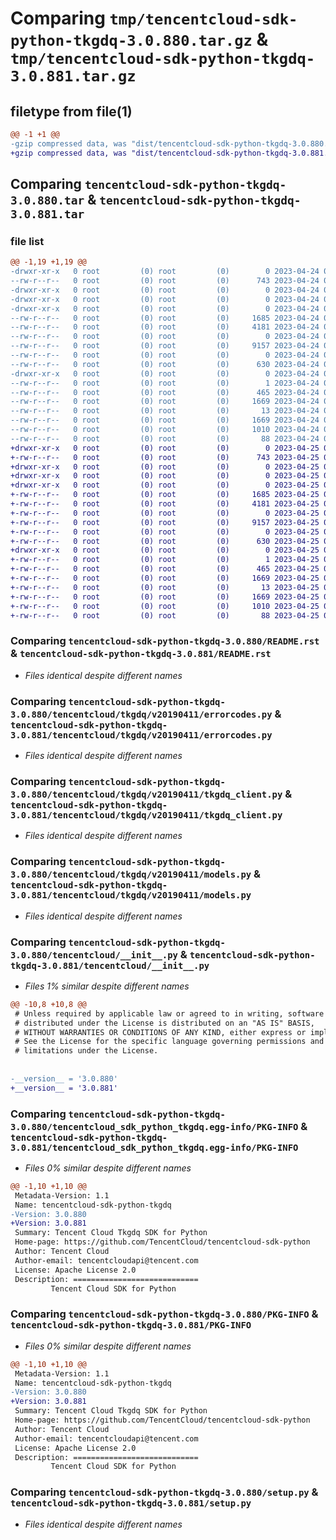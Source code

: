 # Comparing `tmp/tencentcloud-sdk-python-tkgdq-3.0.880.tar.gz` & `tmp/tencentcloud-sdk-python-tkgdq-3.0.881.tar.gz`

## filetype from file(1)

```diff
@@ -1 +1 @@
-gzip compressed data, was "dist/tencentcloud-sdk-python-tkgdq-3.0.880.tar", last modified: Mon Apr 24 03:46:56 2023, max compression
+gzip compressed data, was "dist/tencentcloud-sdk-python-tkgdq-3.0.881.tar", last modified: Tue Apr 25 00:59:09 2023, max compression
```

## Comparing `tencentcloud-sdk-python-tkgdq-3.0.880.tar` & `tencentcloud-sdk-python-tkgdq-3.0.881.tar`

### file list

```diff
@@ -1,19 +1,19 @@
-drwxr-xr-x   0 root         (0) root         (0)        0 2023-04-24 03:46:56.000000 tencentcloud-sdk-python-tkgdq-3.0.880/
--rw-r--r--   0 root         (0) root         (0)      743 2023-04-24 03:46:56.000000 tencentcloud-sdk-python-tkgdq-3.0.880/README.rst
-drwxr-xr-x   0 root         (0) root         (0)        0 2023-04-24 03:46:56.000000 tencentcloud-sdk-python-tkgdq-3.0.880/tencentcloud/
-drwxr-xr-x   0 root         (0) root         (0)        0 2023-04-24 03:46:56.000000 tencentcloud-sdk-python-tkgdq-3.0.880/tencentcloud/tkgdq/
-drwxr-xr-x   0 root         (0) root         (0)        0 2023-04-24 03:46:56.000000 tencentcloud-sdk-python-tkgdq-3.0.880/tencentcloud/tkgdq/v20190411/
--rw-r--r--   0 root         (0) root         (0)     1685 2023-04-24 03:46:56.000000 tencentcloud-sdk-python-tkgdq-3.0.880/tencentcloud/tkgdq/v20190411/errorcodes.py
--rw-r--r--   0 root         (0) root         (0)     4181 2023-04-24 03:46:56.000000 tencentcloud-sdk-python-tkgdq-3.0.880/tencentcloud/tkgdq/v20190411/tkgdq_client.py
--rw-r--r--   0 root         (0) root         (0)        0 2023-04-24 03:46:56.000000 tencentcloud-sdk-python-tkgdq-3.0.880/tencentcloud/tkgdq/v20190411/__init__.py
--rw-r--r--   0 root         (0) root         (0)     9157 2023-04-24 03:46:56.000000 tencentcloud-sdk-python-tkgdq-3.0.880/tencentcloud/tkgdq/v20190411/models.py
--rw-r--r--   0 root         (0) root         (0)        0 2023-04-24 03:46:56.000000 tencentcloud-sdk-python-tkgdq-3.0.880/tencentcloud/tkgdq/__init__.py
--rw-r--r--   0 root         (0) root         (0)      630 2023-04-24 03:46:56.000000 tencentcloud-sdk-python-tkgdq-3.0.880/tencentcloud/__init__.py
-drwxr-xr-x   0 root         (0) root         (0)        0 2023-04-24 03:46:56.000000 tencentcloud-sdk-python-tkgdq-3.0.880/tencentcloud_sdk_python_tkgdq.egg-info/
--rw-r--r--   0 root         (0) root         (0)        1 2023-04-24 03:46:56.000000 tencentcloud-sdk-python-tkgdq-3.0.880/tencentcloud_sdk_python_tkgdq.egg-info/dependency_links.txt
--rw-r--r--   0 root         (0) root         (0)      465 2023-04-24 03:46:56.000000 tencentcloud-sdk-python-tkgdq-3.0.880/tencentcloud_sdk_python_tkgdq.egg-info/SOURCES.txt
--rw-r--r--   0 root         (0) root         (0)     1669 2023-04-24 03:46:56.000000 tencentcloud-sdk-python-tkgdq-3.0.880/tencentcloud_sdk_python_tkgdq.egg-info/PKG-INFO
--rw-r--r--   0 root         (0) root         (0)       13 2023-04-24 03:46:56.000000 tencentcloud-sdk-python-tkgdq-3.0.880/tencentcloud_sdk_python_tkgdq.egg-info/top_level.txt
--rw-r--r--   0 root         (0) root         (0)     1669 2023-04-24 03:46:56.000000 tencentcloud-sdk-python-tkgdq-3.0.880/PKG-INFO
--rw-r--r--   0 root         (0) root         (0)     1010 2023-04-24 03:46:56.000000 tencentcloud-sdk-python-tkgdq-3.0.880/setup.py
--rw-r--r--   0 root         (0) root         (0)       88 2023-04-24 03:46:56.000000 tencentcloud-sdk-python-tkgdq-3.0.880/setup.cfg
+drwxr-xr-x   0 root         (0) root         (0)        0 2023-04-25 00:59:09.000000 tencentcloud-sdk-python-tkgdq-3.0.881/
+-rw-r--r--   0 root         (0) root         (0)      743 2023-04-25 00:59:09.000000 tencentcloud-sdk-python-tkgdq-3.0.881/README.rst
+drwxr-xr-x   0 root         (0) root         (0)        0 2023-04-25 00:59:09.000000 tencentcloud-sdk-python-tkgdq-3.0.881/tencentcloud/
+drwxr-xr-x   0 root         (0) root         (0)        0 2023-04-25 00:59:09.000000 tencentcloud-sdk-python-tkgdq-3.0.881/tencentcloud/tkgdq/
+drwxr-xr-x   0 root         (0) root         (0)        0 2023-04-25 00:59:09.000000 tencentcloud-sdk-python-tkgdq-3.0.881/tencentcloud/tkgdq/v20190411/
+-rw-r--r--   0 root         (0) root         (0)     1685 2023-04-25 00:59:09.000000 tencentcloud-sdk-python-tkgdq-3.0.881/tencentcloud/tkgdq/v20190411/errorcodes.py
+-rw-r--r--   0 root         (0) root         (0)     4181 2023-04-25 00:59:09.000000 tencentcloud-sdk-python-tkgdq-3.0.881/tencentcloud/tkgdq/v20190411/tkgdq_client.py
+-rw-r--r--   0 root         (0) root         (0)        0 2023-04-25 00:59:09.000000 tencentcloud-sdk-python-tkgdq-3.0.881/tencentcloud/tkgdq/v20190411/__init__.py
+-rw-r--r--   0 root         (0) root         (0)     9157 2023-04-25 00:59:09.000000 tencentcloud-sdk-python-tkgdq-3.0.881/tencentcloud/tkgdq/v20190411/models.py
+-rw-r--r--   0 root         (0) root         (0)        0 2023-04-25 00:59:09.000000 tencentcloud-sdk-python-tkgdq-3.0.881/tencentcloud/tkgdq/__init__.py
+-rw-r--r--   0 root         (0) root         (0)      630 2023-04-25 00:59:09.000000 tencentcloud-sdk-python-tkgdq-3.0.881/tencentcloud/__init__.py
+drwxr-xr-x   0 root         (0) root         (0)        0 2023-04-25 00:59:09.000000 tencentcloud-sdk-python-tkgdq-3.0.881/tencentcloud_sdk_python_tkgdq.egg-info/
+-rw-r--r--   0 root         (0) root         (0)        1 2023-04-25 00:59:09.000000 tencentcloud-sdk-python-tkgdq-3.0.881/tencentcloud_sdk_python_tkgdq.egg-info/dependency_links.txt
+-rw-r--r--   0 root         (0) root         (0)      465 2023-04-25 00:59:09.000000 tencentcloud-sdk-python-tkgdq-3.0.881/tencentcloud_sdk_python_tkgdq.egg-info/SOURCES.txt
+-rw-r--r--   0 root         (0) root         (0)     1669 2023-04-25 00:59:09.000000 tencentcloud-sdk-python-tkgdq-3.0.881/tencentcloud_sdk_python_tkgdq.egg-info/PKG-INFO
+-rw-r--r--   0 root         (0) root         (0)       13 2023-04-25 00:59:09.000000 tencentcloud-sdk-python-tkgdq-3.0.881/tencentcloud_sdk_python_tkgdq.egg-info/top_level.txt
+-rw-r--r--   0 root         (0) root         (0)     1669 2023-04-25 00:59:09.000000 tencentcloud-sdk-python-tkgdq-3.0.881/PKG-INFO
+-rw-r--r--   0 root         (0) root         (0)     1010 2023-04-25 00:59:09.000000 tencentcloud-sdk-python-tkgdq-3.0.881/setup.py
+-rw-r--r--   0 root         (0) root         (0)       88 2023-04-25 00:59:09.000000 tencentcloud-sdk-python-tkgdq-3.0.881/setup.cfg
```

### Comparing `tencentcloud-sdk-python-tkgdq-3.0.880/README.rst` & `tencentcloud-sdk-python-tkgdq-3.0.881/README.rst`

 * *Files identical despite different names*

### Comparing `tencentcloud-sdk-python-tkgdq-3.0.880/tencentcloud/tkgdq/v20190411/errorcodes.py` & `tencentcloud-sdk-python-tkgdq-3.0.881/tencentcloud/tkgdq/v20190411/errorcodes.py`

 * *Files identical despite different names*

### Comparing `tencentcloud-sdk-python-tkgdq-3.0.880/tencentcloud/tkgdq/v20190411/tkgdq_client.py` & `tencentcloud-sdk-python-tkgdq-3.0.881/tencentcloud/tkgdq/v20190411/tkgdq_client.py`

 * *Files identical despite different names*

### Comparing `tencentcloud-sdk-python-tkgdq-3.0.880/tencentcloud/tkgdq/v20190411/models.py` & `tencentcloud-sdk-python-tkgdq-3.0.881/tencentcloud/tkgdq/v20190411/models.py`

 * *Files identical despite different names*

### Comparing `tencentcloud-sdk-python-tkgdq-3.0.880/tencentcloud/__init__.py` & `tencentcloud-sdk-python-tkgdq-3.0.881/tencentcloud/__init__.py`

 * *Files 1% similar despite different names*

```diff
@@ -10,8 +10,8 @@
 # Unless required by applicable law or agreed to in writing, software
 # distributed under the License is distributed on an "AS IS" BASIS,
 # WITHOUT WARRANTIES OR CONDITIONS OF ANY KIND, either express or implied.
 # See the License for the specific language governing permissions and
 # limitations under the License.
 
 
-__version__ = '3.0.880'
+__version__ = '3.0.881'
```

### Comparing `tencentcloud-sdk-python-tkgdq-3.0.880/tencentcloud_sdk_python_tkgdq.egg-info/PKG-INFO` & `tencentcloud-sdk-python-tkgdq-3.0.881/tencentcloud_sdk_python_tkgdq.egg-info/PKG-INFO`

 * *Files 0% similar despite different names*

```diff
@@ -1,10 +1,10 @@
 Metadata-Version: 1.1
 Name: tencentcloud-sdk-python-tkgdq
-Version: 3.0.880
+Version: 3.0.881
 Summary: Tencent Cloud Tkgdq SDK for Python
 Home-page: https://github.com/TencentCloud/tencentcloud-sdk-python
 Author: Tencent Cloud
 Author-email: tencentcloudapi@tencent.com
 License: Apache License 2.0
 Description: ============================
         Tencent Cloud SDK for Python
```

### Comparing `tencentcloud-sdk-python-tkgdq-3.0.880/PKG-INFO` & `tencentcloud-sdk-python-tkgdq-3.0.881/PKG-INFO`

 * *Files 0% similar despite different names*

```diff
@@ -1,10 +1,10 @@
 Metadata-Version: 1.1
 Name: tencentcloud-sdk-python-tkgdq
-Version: 3.0.880
+Version: 3.0.881
 Summary: Tencent Cloud Tkgdq SDK for Python
 Home-page: https://github.com/TencentCloud/tencentcloud-sdk-python
 Author: Tencent Cloud
 Author-email: tencentcloudapi@tencent.com
 License: Apache License 2.0
 Description: ============================
         Tencent Cloud SDK for Python
```

### Comparing `tencentcloud-sdk-python-tkgdq-3.0.880/setup.py` & `tencentcloud-sdk-python-tkgdq-3.0.881/setup.py`

 * *Files identical despite different names*

